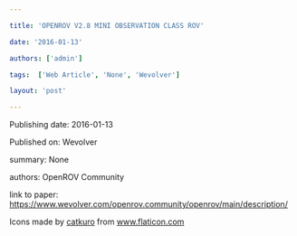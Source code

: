 ---
title: 'OPENROV V2.8 MINI OBSERVATION CLASS ROV'
date: '2016-01-13'
authors: ['admin']
tags:  ['Web Article', 'None', 'Wevolver']
layout: 'post'
---
Publishing date: 2016-01-13

Published on: Wevolver

summary: None

authors: OpenROV Community

link to paper: https://www.wevolver.com/openrov.community/openrov/main/description/

Icons made by <a href="https://www.flaticon.com/free-icon/bookshelves_3576884" title="catkuro">catkuro</a> from <a href="https://www.flaticon.com/" title="Flaticon"> www.flaticon.com</a>